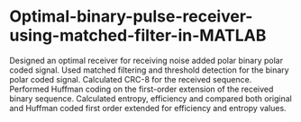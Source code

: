 # Optimal-binary-pulse-receiver-using-matched-filter-in-MATLAB
Designed an optimal receiver for receiving noise added polar binary polar coded signal. Used matched filtering and threshold detection for the binary polar coded signal. Calculated CRC-8 for the received sequence. Performed Huffman coding on the first-order extension of the received binary sequence. Calculated entropy, efficiency and compared both original and Huffman coded first order extended for efficiency and entropy values.
